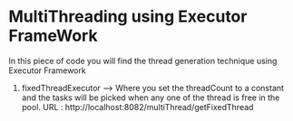 # MultiThreading using Executor FrameWork

In this piece of code you will find the thread generation technique using Executor Framework
1. fixedThreadExecutor --> Where you set the threadCount to a constant and the tasks will be picked when any one of the thread is 
free in the pool.
URL : http://localhost:8082/multiThread/getFixedThread